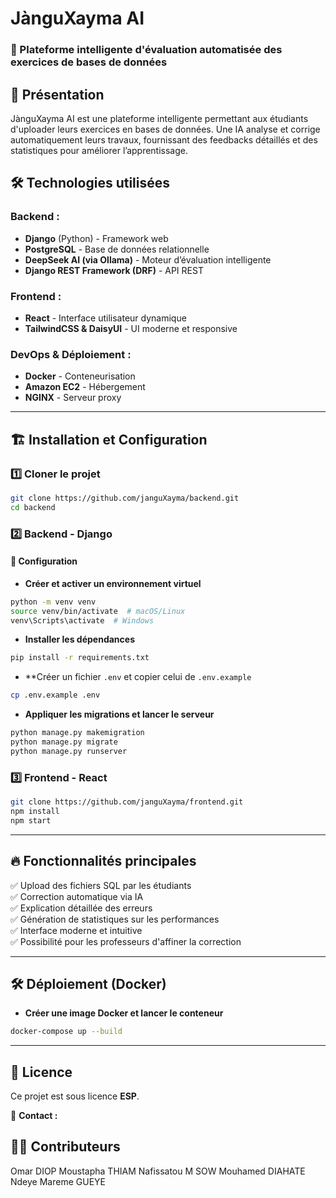 # JànguXayma AI

### 📌 Plateforme intelligente d'évaluation automatisée des exercices de bases de données

## 🚀 Présentation
JànguXayma AI est une plateforme intelligente permettant aux étudiants d'uploader leurs exercices en bases de données. Une IA analyse et corrige automatiquement leurs travaux, fournissant des feedbacks détaillés et des statistiques pour améliorer l’apprentissage.

## 🛠 Technologies utilisées

### Backend :
- **Django** (Python) - Framework web
- **PostgreSQL** - Base de données relationnelle
- **DeepSeek AI (via Ollama)** - Moteur d’évaluation intelligente
- **Django REST Framework (DRF)** - API REST

### Frontend :
- **React** - Interface utilisateur dynamique
- **TailwindCSS & DaisyUI** - UI moderne et responsive

### DevOps & Déploiement :
- **Docker** - Conteneurisation
- **Amazon EC2** - Hébergement
- **NGINX** - Serveur proxy

---

## 🏗 Installation et Configuration

### 1️⃣ Cloner le projet
```sh
git clone https://github.com/janguXayma/backend.git
cd backend
```

### 2️⃣ Backend - Django
#### 📌 Configuration
- **Créer et activer un environnement virtuel**
```sh
python -m venv venv
source venv/bin/activate  # macOS/Linux
venv\Scripts\activate  # Windows
```

- **Installer les dépendances**
```sh
pip install -r requirements.txt
```

- **Créer un fichier `.env` et copier celui de `.env.example`
```sh
cp .env.example .env
```


- **Appliquer les migrations et lancer le serveur**
```sh
python manage.py makemigration
python manage.py migrate
python manage.py runserver
```

### 3️⃣ Frontend - React
```sh
git clone https://github.com/janguXayma/frontend.git
npm install
npm start
```

---

## 🔥 Fonctionnalités principales
✅ Upload des fichiers SQL par les étudiants  
✅ Correction automatique via IA  
✅ Explication détaillée des erreurs  
✅ Génération de statistiques sur les performances  
✅ Interface moderne et intuitive  
✅ Possibilité pour les professeurs d'affiner la correction  

---

## 🛠 Déploiement (Docker)
- **Créer une image Docker et lancer le conteneur**
```sh
docker-compose up --build
```

---

## 📜 Licence
Ce projet est sous licence **ESP**.

📩 **Contact :** 

## 🧑‍💻 Contributeurs
Omar DIOP
Moustapha THIAM
Nafissatou M SOW
Mouhamed DIAHATE
Ndeye Mareme GUEYE
